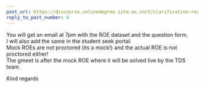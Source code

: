 ```yaml
---
post_url: https://discourse.onlinedegree.iitm.ac.in/t/clarification-regarding-mock-roe-timings/168384/5
reply_to_post_number: 4
---
```

You will get an email at 7pm with the ROE dataset and the question form.  
I will also add the same in the student seek portal.  
Mock ROEs are not proctored (its a mock!) and the actual ROE is not proctored either!  
The gmeet is after the mock ROE where it will be solved live by the TDS team.

Kind regards